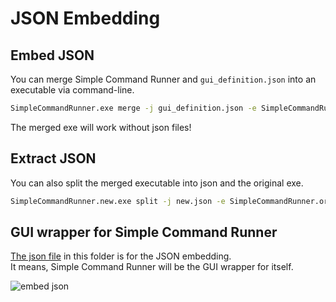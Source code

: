 # JSON Embedding

## Embed JSON

You can merge Simple Command Runner and `gui_definition.json` into an executable via command-line.  

```bat
SimpleCommandRunner.exe merge -j gui_definition.json -e SimpleCommandRunner.new.exe -f
```

The merged exe will work without json files!  

## Extract JSON

You can also split the merged executable into json and the original exe.  

```bat
SimpleCommandRunner.new.exe split -j new.json -e SimpleCommandRunner.orig.exe -f
```

## GUI wrapper for Simple Command Runner

[The json file](./gui_definition.json) in this folder is for the JSON embedding.  
It means, Simple Command Runner will be the GUI wrapper for itself.  

![embed json](https://github.com/matyalatte/Simple-Command-Runner/assets/69258547/5862595c-bf66-4506-9b6a-9ad3b85fcc28)  
